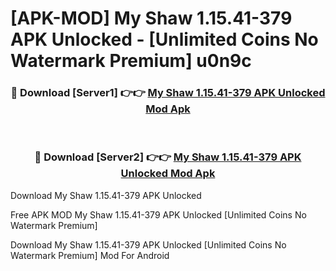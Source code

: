 # [APK-MOD] My Shaw 1.15.41-379 APK Unlocked - [Unlimited Coins No Watermark Premium] u0n9c



<div align="center">
<h3>🔴 Download [Server1] 👉👉 <a href="https://momento.my/?title=My_Shaw_1.15.41-379_APK_Unlocked">My Shaw 1.15.41-379 APK Unlocked Mod Apk</a></h3><br>

<h3>🔴 Download [Server2] 👉👉 <a href="https://momento.my/?title=My_Shaw_1.15.41-379_APK_Unlocked">My Shaw 1.15.41-379 APK Unlocked Mod Apk</a></h3>
</div>



Download My Shaw 1.15.41-379 APK Unlocked 

Free APK MOD My Shaw 1.15.41-379 APK Unlocked [Unlimited Coins No Watermark Premium]

Download My Shaw 1.15.41-379 APK Unlocked [Unlimited Coins No Watermark Premium] Mod For Android
